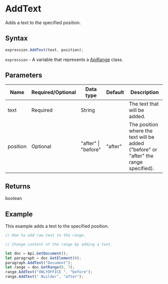 # AddText

Adds a text to the specified position.

## Syntax

```javascript
expression.AddText(text, position);
```

`expression` - A variable that represents a [ApiRange](../ApiRange.md) class.

## Parameters

| **Name** | **Required/Optional** | **Data type** | **Default** | **Description** |
| ------------- | ------------- | ------------- | ------------- | ------------- |
| text | Required | String |  | The text that will be added. |
| position | Optional | "after" \| "before" | "after" | The position where the text will be added ("before" or "after" the range specified). |

## Returns

boolean

## Example

This example adds a text to the specified position.

```javascript editor-docx
// How to add raw text to the range.

// Change content of the range by adding a text.

let doc = Api.GetDocument();
let paragraph = doc.GetElement(0);
paragraph.AddText("Document");
let range = doc.GetRange(0, 7);
range.AddText("ONLYOFFICE ", "before");
range.AddText(" Builder", "after");
```
